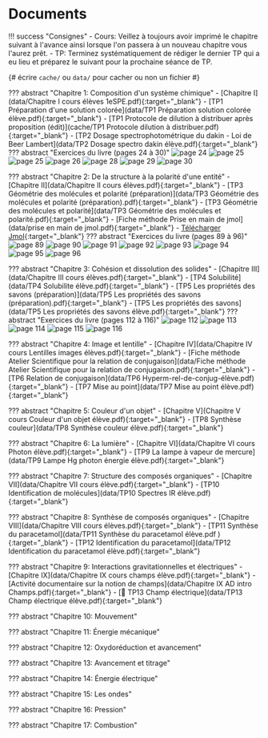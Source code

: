 # Documents


!!! success "Consignes"
    - Cours: Veillez à toujours avoir imprimé le chapitre suivant à l'avance ainsi lorsque l'on passera à un nouveau chapitre vous l'aurez prêt.
    - TP: Terminez systématiquement de rédiger le dernier TP qui a eu lieu et préparez le suivant pour la prochaine séance de TP. 



{# écrire `cache/` ou `data/` pour cacher ou non un fichier #} 

??? abstract "Chapitre 1: Composition d'un système chimique"
    - [Chapitre I](data/Chapitre I cours élèves 1eSPE.pdf){:target="_blank"}
    - [TP1 Préparation d'une solution colorée](data/TP1 Préparation solution colorée élève.pdf){:target="_blank"}
    - [TP1 Protocole de dilution à distribuer après proposition (édit)](cache/TP1 Protocole dilution à distribuer.pdf){:target="_blank"}
    - [TP2 Dosage spectrophotométrique du dakin - Loi de Beer Lambert](data/TP2 Dosage spectro dakin élève.pdf){:target="_blank"}    
    ??? abstract "Exercices du livre (pages 24 à 30)"
        ![page 24](data/p24.png)
        ![page 25](data/p25.png)
        ![page 25](data/p25.png)
        ![page 26](data/p26.png)
        ![page 28](data/p28.png)
        ![page 29](data/p29.png)
        ![page 30](data/p30.png)

    
??? abstract "Chapitre 2: De la structure à la polarité d'une entité"
    - [Chapitre II](data/Chapitre II cours élèves.pdf){:target="_blank"}
    - [TP3  Géométrie des molécules et polarité (préparation)](data/TP3 Géométrie des molécules et polarité (préparation).pdf){:target="_blank"}
    - [TP3 Géométrie des molécules et polarité](data/TP3 Géométrie des molécules et polarité.pdf){:target="_blank"}
    - [Fiche méthode Prise en main de jmol](data/prise en main de jmol.pdf){:target="_blank"}
    - [Télécharger Jmol](http://sourceforge.net/projects/jmol/files/latest/download?source=files){:target="_blank"}
    ??? abstract "Exercices du livre (pages 89 à 96)"
        ![page 89](data/p89.png)
        ![page 90](data/p90.png)
        ![page 91](data/p91.png)
        ![page 92](data/p92.png)
        ![page 93](data/p93.png)
        ![page 94](data/p94.png)
        ![page 95](data/p95.png)
        ![page 96](data/p96.png)        
    
??? abstract "Chapitre 3: Cohésion et dissolution des solides"
    - [Chapitre III](data/Chapitre III cours élèves.pdf){:target="_blank"}
    - [TP4 Solubilité](data/TP4 Solubilite élève.pdf){:target="_blank"}
    - [TP5 Les propriétés des savons (préparation)](data/TP5 Les propriétés des savons (préparation).pdf){:target="_blank"}
    - [TP5 Les propriétés des savons](data/TP5 Les propriétés des savons élève.pdf){:target="_blank"}
    ??? abstract "Exercices du livre (pages 112 à 116)" 
        ![page 112](data/p112.png)
        ![page 113](data/p113.png)
        ![page 114](data/p114.png)
        ![page 115](data/p115.png)
        ![page 116](data/p116.png)

    
??? abstract "Chapitre 4: Image et lentille"
    - [Chapitre IV](data/Chapitre IV cours Lentilles images élèves.pdf){:target="_blank"}
    - [Fiche méthode Atelier Scientifique pour la relation de conjugaison](data/Fiche méthode Atelier Scientifique pour la relation de conjugaison.pdf){:target="_blank"}
    - [TP6 Relation de conjugaison](data/TP6 Hyperm-rel-de-conjug-élève.pdf){:target="_blank"}
    - [TP7 Mise au point](data/TP7 Mise au point élève.pdf){:target="_blank"}



??? abstract "Chapitre 5: Couleur d'un objet"
    - [Chapitre V](Chapitre V cours Couleur d'un objet élève.pdf){:target="_blank"}
    - [TP8 Synthèse couleur](data/TP8 Synthèse couleur élève.pdf){:target="_blank"}

 
??? abstract "Chapitre 6: La lumière"
    - [Chapitre VI](data/Chapitre VI cours Photon élève.pdf){:target="_blank"}
    - [TP9 La lampe à vapeur de mercure](data/TP9 Lampe Hg photon énergie élève.pdf){:target="_blank"}
 
??? abstract "Chapitre 7: Structure des composés organiques"
    - [Chapitre VII](data/Chapitre VII cours élève.pdf){:target="_blank"}
    - [TP10 Identification de molécules](data/TP10 Spectres IR élève.pdf){:target="_blank"}
 
 
??? abstract "Chapitre 8: Synthèse de composés organiques"
    - [Chapitre VIII](data/Chapitre VIII cours élèves.pdf){:target="_blank"}
    - [TP11 Synthèse du paracetamol](data/TP11 Synthèse du paracetamol élève.pdf      ){:target="_blank"}
    - [TP12 Identification du paracetamol](data/TP12 Identification du paracetamol élève.pdf){:target="_blank"}
    
??? abstract "Chapitre 9: Interactions gravitationnelles et électriques"
    - [Chapitre IX](data/Chapitre IX cours champs élève.pdf){:target="_blank"}
    - [Activité documentaire sur la notion de champs](data/Chapitre IX AD intro Champs.pdf){:target="_blank"}
    - [🧬 TP13 Champ électrique](data/TP13 Champ électrique élève.pdf){:target="_blank"}    
 
??? abstract "Chapitre 10: Mouvement"

 
??? abstract "Chapitre 11: Énergie mécanique"

 
??? abstract "Chapitre 12: Oxydoréduction et avancement"

 
??? abstract "Chapitre 13: Avancement et titrage"

 
??? abstract "Chapitre 14: Énergie électrique"

 
??? abstract "Chapitre 15: Les ondes"

 
??? abstract "Chapitre 16: Pression"

 
??? abstract "Chapitre 17: Combustion"

 

